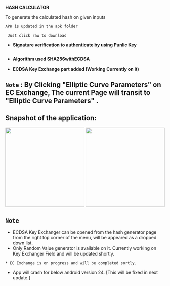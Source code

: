 **HASH CALCULATOR**

To generate the calculated hash on given inputs

```APK is updated in the apk folder ```
   
  ``` Just click raw to download```
  
 * __Signature verification to authenticate by using Punlic Key__<br>
  ```           ```
 * __Algorithm used SHA256withECDSA__
 
 * __ECDSA Key Exchange part added (Working Currently on it)__
 
 `Note` : By Clicking "Elliptic Curve Parameters" on EC Exchange, The current Page will transit to "Elliptic Curve Parameters" .
 ------
 
 
 Snapshot of the application:
 ----------------------------
 
 <img src="Screenshot_1566591853.png" width="250">  <img src="Screenshot_1567619549.png" width="250">
 
 
 `Note`
 ------

* ECDSA Key Exchanger can be opened from the hash generator page from the right top corner of the menu, will be appeared as a dropped down list.
* Only Random Value generator is available on it. Currently working on Key Exchanger Field and will be updated shortly.

``* EC Exchange is on progress and will be completed sortly.``

* App will crash for below android version 24. [This will be fixed in next update.] 

